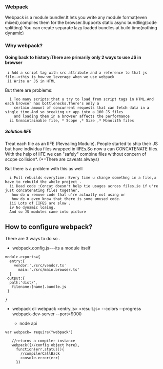 ### Webpack

Webpack is a module bundler.It lets you write any module format(even mixed),compiles them for the browser.Supports static async bundling(code splitting)
  You can create separate lazy loaded bundles at build time(nothing dynamic)
  ### Why webpack?
  
  #### Going back to history:There are primarily only 2 ways to use JS in browser
     i Add a script tag with src attribute and a reference to that js file-->this is how we leverage when we use webpack
     ii Write ur JS in HTML
  
  But there are problems:
      
      i Too many scripts:that u try to load from script tags in HTML.And each browser has bottlenecks.There's only a
        certain amount of concurrent requests that can fetch data in a single time.And so breaking ur app into a 100 JS files 
        and loading them in a browser affects the performance  
      ii Unmaintainable file, * Scope ,* Size ,* Monolith files
  
 ##### Solution:IIFE
  Treat each file as an IIFE (Revealing Module).
  People started to ship their JS but have  individua files wrapped in IIFEs.So now u can CONCATENATE files.
  With the help of IIFE we can "safely" combine files without concern of scope collision*. (*=There are caveats always)
  
   But there is a problem with this as well
      
      i Full rebuilds everytime: Every time u change somethng in a file,u have to rebuild the whole project .
      ii Dead code :Concat doesn't help tie usages across files,ie if u're just concatenating files together,
       how do u remove code that u're actually not using or
       how do u even know that there is some unused code.
      iii Lots of IIFES are slow .
      iv No dynamic loaing.
      And so JS modules came into picture
      
  
  ## How to configure webpack?
  
  There are 3 ways to do so .
  
  * webpack.config.js---its a module itself
 ```
 module.exports={
   entry:{
     vendor:'./src/vendor.ts'
       main:'./src/main.browser.ts'
   }
  output:{
   path:'dist/',
    filename:[name].bundle.js
  }
  
}

```

 * webpack cli
   webpack <entry.js> <result.js> --colors --progress
   webpack-dev-server --port=9000
   
   * node api
```
var webpack= require("webpack")
   
   //returns a compiler instance
   webpack({//config object here},
     function(err,status)){
       //compilerCallBack
       console.error(err)
     })
```
